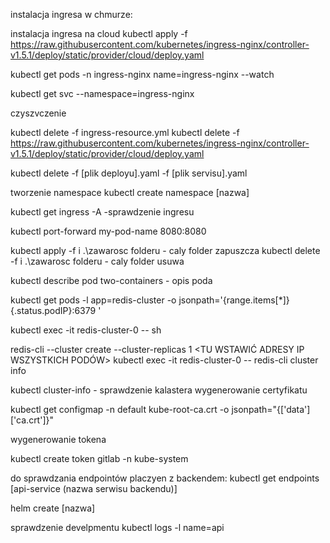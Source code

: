 instalacja ingresa w chmurze:

instalacja ingresa na cloud
kubectl apply -f https://raw.githubusercontent.com/kubernetes/ingress-nginx/controller-v1.5.1/deploy/static/provider/cloud/deploy.yaml

kubectl get pods -n ingress-nginx name=ingress-nginx --watch

kubectl get svc --namespace=ingress-nginx

czyszvczenie

kubectl delete -f ingress-resource.yml
kubectl delete -f https://raw.githubusercontent.com/kubernetes/ingress-nginx/controller-v1.5.1/deploy/static/provider/cloud/deploy.yaml

kubectl delete -f [plik deployu].yaml -f [plik servisu].yaml

tworzenie namespace
kubectl create namespace [nazwa]

kubectl get ingress -A -sprawdzenie ingresu

kubectl port-forward my-pod-name 8080:8080

kubectl apply -f i .\zawarosc folderu - caly folder zapuszcza
kubectl delete -f i .\zawarosc folderu - caly folder usuwa

kubectl describe pod two-containers - opis poda

kubectl get pods -l app=redis-cluster -o jsonpath='{range.items[*]}{.status.podIP}:6379 '

kubectl exec -it redis-cluster-0 -- sh

redis-cli --cluster create --cluster-replicas 1 <TU WSTAWIĆ ADRESY IP WSZYSTKICH PODÓW>
kubectl exec -it redis-cluster-0 -- redis-cli cluster info

kubectl cluster-info - sprawdzenie kalastera
wygenerowanie certyfikatu

kubectl get configmap -n default kube-root-ca.crt -o jsonpath="{['data']['ca\.crt']}"

wygenerowanie tokena

kubectl create token gitlab -n kube-system

do sprawdzania endpointów placzyen z backendem:
kubectl get endpoints [api-service (nazwa serwisu backendu)]

helm create [nazwa]

sprawdzenie develpmentu 
kubectl logs -l name=api
